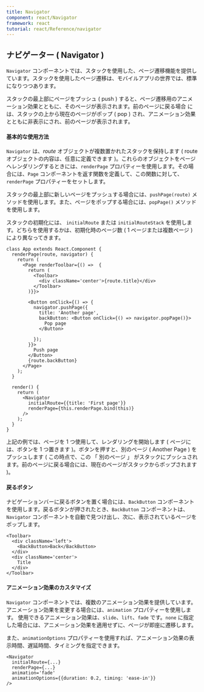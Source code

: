 ```yaml
---
title: Navigator
component: react/Navigator
framework: react
tutorial: react/Reference/navigator
---
```


## ナビゲーター ( Navigator )

`Navigator` コンポーネントでは、スタックを使用した、ページ遷移機能を提供しています。スタックを使用したページ遷移は、モバイルアプリの世界では、標準になりつつあります。

スタックの最上部にページをプッシュ ( push ) すると、ページ遷移用のアニメーション効果とともに、そのページが表示されます。前のページに戻る場合 には、スタックの上から現在のページがポップ ( pop ) され、アニメーション効果とともに非表示にされ、前のページが表示されます。

#### 基本的な使用方法

`Navigator` は、*route* オブジェクトが複数置かれたスタックを保持します ( route オブジェクトの内容は、任意に定義できます )。これらのオブジェクトをページへレンダリングするときには、`renderPage` プロパティーを使用します。その場合には、`Page` コンポーネントを返す関数を定義して、この関数に対して、 `renderPage` プロパティーをセットします。

スタックの最上部に新しいページをプッシュする場合には、`pushPage(route)` メソッドを使用します。また、ページをポップする場合には、`popPage()` メソッドを使用します。

スタックの初期化には、 `initialRoute` または `initialRouteStack` を使用します。どちらを使用するかは、初期化時のページ数 ( 1 ページまたは複数ページ ) により異なってきます。

```
class App extends React.Component {
  renderPage(route, navigator) {
    return (
      <Page renderToolbar={() =>  {
        return (
          <Toolbar>
            <div className='center'>{route.title}</div>
          </Toolbar>
        )}}>

        <Button onClick={() => {
          navigator.pushPage({
            title: 'Another page',
            backButton: <Button onClick={() => navigator.popPage()}>
              Pop page
            </Button>

          });
        }}>
          Push page
        </Button>
        {route.backButton}
      </Page>
    );
  }

  render() {
    return (
      <Navigator
        initialRoute={{title: 'First page'}}
        renderPage={this.renderPage.bind(this)}
      />
    );
  }
}
```

上記の例では、ページを 1 つ使用して、レンダリングを開始します ( ページには、ボタンを 1 つ置きます )。ボタンを押すと、別のページ ( Another Page ) をプッシュします ( この時点で、この 「 別のページ 」 がスタックにプッシュされます。前のページに戻る場合には、現在のページがスタックからポップされます )。

#### 戻るボタン

ナビゲーションバーに戻るボタンを置く場合には、`BackButton` コンポーネントを使用します。戻るボタンが押されたとき、`BackButton` コンポーネントは、`Navigator` コンポーネントを自動で見つけ出し、次に、表示されているページをポップします。

```
<Toolbar>
  <div className='left'>
    <BackButton>Back</BackButton>
  </div>
  <div className='center'>
    Title
  </div>
</Toolbar>
```

#### アニメーション効果のカスタマイズ

`Navigator` コンポーネントでは、複数のアニメーション効果を提供しています。アニメーション効果を変更する場合には、`animation` プロパティーを使用します。
使用できるアニメーション効果は、`slide`、`lift`、`fade` です。`none` に指定した場合には、アニメーション効果を適用せずに、ページが即座に遷移します。

また、`animationOptions` プロパティーを使用すれば、アニメーション効果の表示時間、遅延時間、タイミングを指定できます。

```
<Navigator
  initialRoute={...}
  renderPage={...}
  animation='fade'
  animationOptions={{duration: 0.2, timing: 'ease-in'}}
/>
```
